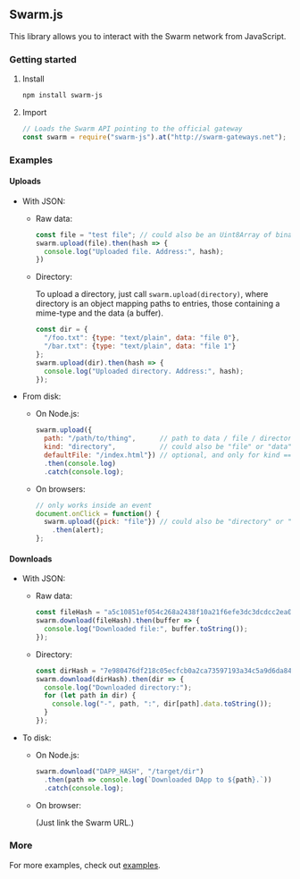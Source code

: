 ## Swarm.js

This library allows you to interact with the Swarm network from JavaScript.

### Getting started

1. Install

    ```bash
    npm install swarm-js
    ```

2. Import

    ```javascript
    // Loads the Swarm API pointing to the official gateway
    const swarm = require("swarm-js").at("http://swarm-gateways.net");
    ```

### Examples

#### Uploads

- With JSON:

    - Raw data:

        ```javascript
        const file = "test file"; // could also be an Uint8Array of binary data
        swarm.upload(file).then(hash => {
          console.log("Uploaded file. Address:", hash);
        })
        ```

    - Directory:

        To upload a directory, just call `swarm.upload(directory)`, where directory is an object mapping paths to entries, those containing a mime-type and the data (a buffer).

        ```javascript
        const dir = {
          "/foo.txt": {type: "text/plain", data: "file 0"},
          "/bar.txt": {type: "text/plain", data: "file 1"}
        };
        swarm.upload(dir).then(hash => {
          console.log("Uploaded directory. Address:", hash);
        });
        ```

- From disk:

    - On Node.js:

        ```javascript
        swarm.upload({
          path: "/path/to/thing",      // path to data / file / directory
          kind: "directory",           // could also be "file" or "data"
          defaultFile: "/index.html"}) // optional, and only for kind === "directory"
          .then(console.log)
          .catch(console.log);
        ```

    - On browsers:

        ```javascript
        // only works inside an event
        document.onClick = function() {
          swarm.upload({pick: "file"}) // could also be "directory" or "data"
            .then(alert);
        };
        ```

#### Downloads

- With JSON:

    - Raw data:

        ```javascript
        const fileHash = "a5c10851ef054c268a2438f10a21f6efe3dc3dcdcc2ea0e6a1a7a38bf8c91e23";
        swarm.download(fileHash).then(buffer => {
          console.log("Downloaded file:", buffer.toString());
        });
        ```

    - Directory:

        ```javascript
        const dirHash = "7e980476df218c05ecfcb0a2ca73597193a34c5a9d6da84d54e295ecd8e0c641";
        swarm.download(dirHash).then(dir => {
          console.log("Downloaded directory:");
          for (let path in dir) {
            console.log("-", path, ":", dir[path].data.toString());
          }
        });
        ```

- To disk:

    - On Node.js:

        ```javascript
        swarm.download("DAPP_HASH", "/target/dir")
          .then(path => console.log(`Downloaded DApp to ${path}.`))
          .catch(console.log);
        ```

    - On browser:

        (Just link the Swarm URL.)

### More

For more examples, check out [examples](/examples).
